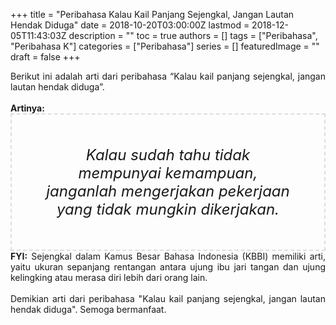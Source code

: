 +++
title = "Peribahasa Kalau Kail Panjang Sejengkal, Jangan Lautan Hendak Diduga"
date = 2018-10-20T03:00:00Z
lastmod = 2018-12-05T11:43:03Z
description = ""
toc = true
authors = []
tags = ["Peribahasa", "Peribahasa K"]
categories = ["Peribahasa"]
series = []
featuredImage = ""
draft = false
+++

<div dir="ltr" style="text-align: left;" trbidi="on"><div style="text-align: justify;">Berikut ini adalah arti dari peribahasa “Kalau kail panjang sejengkal, jangan lautan hendak diduga”.</div><br /><div style="text-align: justify;"><b>Artinya:</b></div><div style="border: 2px dashed #ddd; font-size: 24px; height: auto; margin: 0 auto; padding: 50px; text-align: center; width: auto;"><i>Kalau sudah tahu tidak mempunyai kemampuan, janganlah mengerjakan pekerjaan yang tidak mungkin dikerjakan.</i></div><div style="text-align: justify;"><b>FYI:</b> Sejengkal dalam Kamus Besar Bahasa Indonesia (KBBI) memiliki arti, yaitu ukuran sepanjang rentangan antara ujung ibu jari tangan dan ujung kelingking atau merasa diri lebih dari orang lain.<br /><br /></div><div style="text-align: justify;">Demikian arti dari peribahasa "Kalau kail panjang sejengkal, jangan lautan hendak diduga". Semoga bermanfaat.</div></div>
